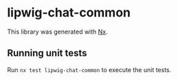 # lipwig-chat-common

This library was generated with [Nx](https://nx.dev).

## Running unit tests

Run `nx test lipwig-chat-common` to execute the unit tests.
